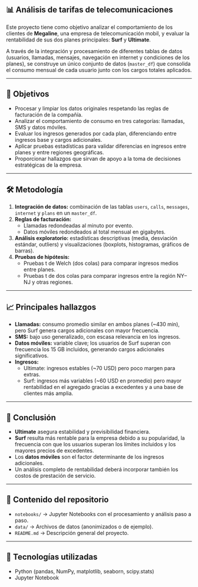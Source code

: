 ## 📊 Análisis de tarifas de telecomunicaciones

Este proyecto tiene como objetivo analizar el comportamiento de los clientes de **Megaline**, una empresa de telecomunicación mobil, y evaluar la rentabilidad de sus dos planes principales: **Surf** y **Ultimate**.  

A través de la integración y procesamiento de diferentes tablas de datos (usuarios, llamadas, mensajes, navegación en internet y condiciones de los planes), se construye un único conjunto de datos (`master_df`) que consolida el consumo mensual de cada usuario junto con los cargos totales aplicados.

---

## 🎯 Objetivos
- Procesar y limpiar los datos originales respetando las reglas de facturación de la compañía.  
- Analizar el comportamiento de consumo en tres categorías: llamadas, SMS y datos móviles.  
- Evaluar los ingresos generados por cada plan, diferenciando entre ingresos base y cargos adicionales.  
- Aplicar pruebas estadísticas para validar diferencias en ingresos entre planes y entre regiones geográficas.  
- Proporcionar hallazgos que sirvan de apoyo a la toma de decisiones estratégicas de la empresa.  

---

## 🛠️ Metodología
1. **Integración de datos:** combinación de las tablas `users`, `calls`, `messages`, `internet` y `plans` en un `master_df`.  
2. **Reglas de facturación:**  
   - Llamadas redondeadas al minuto por evento.  
   - Datos móviles redondeados al total mensual en gigabytes.  
3. **Análisis exploratorio:** estadísticas descriptivas (media, desviación estándar, outliers) y visualizaciones (boxplots, histogramas, gráficos de barras).  
4. **Pruebas de hipótesis:**  
   - Pruebas t de Welch (dos colas) para comparar ingresos medios entre planes.  
   - Pruebas t de dos colas para comparar ingresos entre la región NY–NJ y otras regiones.  

---

## 📈 Principales hallazgos
- **Llamadas:** consumo promedio similar en ambos planes (~430 min), pero Surf genera cargos adicionales con mayor frecuencia.  
- **SMS:** bajo uso generalizado, con escasa relevancia en los ingresos.  
- **Datos móviles:** variable clave; los usuarios de Surf superan con frecuencia los 15 GB incluidos, generando cargos adicionales significativos.  
- **Ingresos:**  
  - Ultimate: ingresos estables (~70 USD) pero poco margen para extras.  
  - Surf: ingresos más variables (~60 USD en promedio) pero mayor rentabilidad en el agregado gracias a excedentes y a una base de clientes más amplia.  

---

## 📌 Conclusión
- **Ultimate** asegura estabilidad y previsibilidad financiera.  
- **Surf** resulta más rentable para la empresa debido a su popularidad, la frecuencia con que los usuarios superan los límites incluidos y los mayores precios de excedentes.  
- Los **datos móviles** son el factor determinante de los ingresos adicionales.  
- Un análisis completo de rentabilidad deberá incorporar también los costos de prestación de servicio.  

---

## 📂 Contenido del repositorio
- `notebooks/` → Jupyter Notebooks con el procesamiento y análisis paso a paso.  
- `data/` → Archivos de datos (anonimizados o de ejemplo).  
- `README.md` → Descripción general del proyecto.  

---

## 🚀 Tecnologías utilizadas
- Python (pandas, NumPy, matplotlib, seaborn, scipy.stats)  
- Jupyter Notebook  
